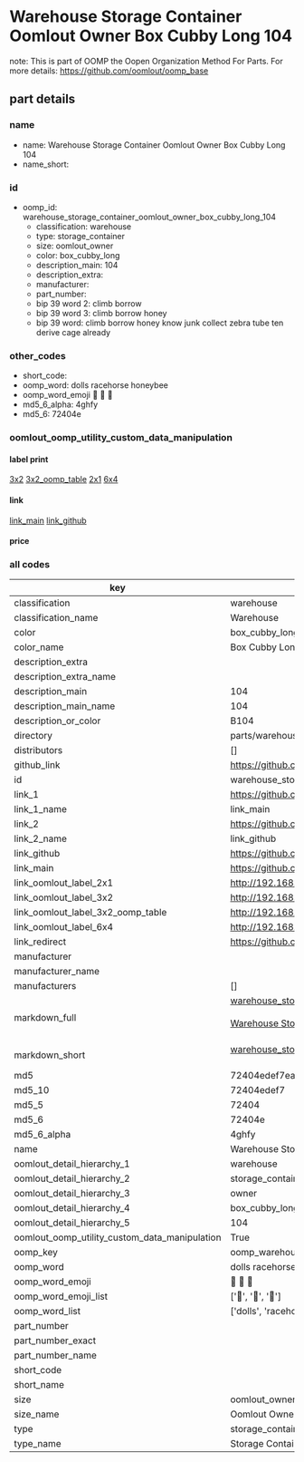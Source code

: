 # Warehouse Storage Container Oomlout Owner Box Cubby Long 104  

note: This is part of OOMP the Oopen Organization Method For Parts. For more details: https://github.com/oomlout/oomp_base

##  part details
  







### name
* name: Warehouse Storage Container Oomlout Owner Box Cubby Long 104
* name_short: 
### id
* oomp_id: warehouse_storage_container_oomlout_owner_box_cubby_long_104
  * classification: warehouse
  * type: storage_container
  * size: oomlout_owner
  * color: box_cubby_long
  * description_main: 104
  * description_extra: 
  * manufacturer: 
  * part_number: 
  * bip 39 word 2: climb borrow
  * bip 39 word 3: climb borrow honey
  * bip 39 word: climb borrow honey know junk collect zebra tube ten derive cage already

### other_codes
* short_code: 
* oomp_word: dolls racehorse honeybee
* oomp_word_emoji :dolls: :racehorse: :honeybee:
* md5_6_alpha: 4ghfy
* md5_6: 72404e






### oomlout_oomp_utility_custom_data_manipulation
#### label print
[3x2](http://192.168.1.245:1112/?label=oomp%204ghfy)
[3x2_oomp_table](http://192.168.1.108:1112/?label=oomp%204ghfy)
[2x1](http://192.168.1.242:1112/?label=oomp%204ghfy)
[6x4](http://192.168.1.55:1112/?label=oomp%204ghfy)    

#### link

[link_main](https://github.com/oomlout/oomlout_oomp_version_1_messy/tree/main/parts/warehouse_storage_container_oomlout_owner_box_cubby_long_104) [link_github](https://github.com/oomlout/oomlout_oomp_version_1_messy/tree/main/parts/warehouse_storage_container_oomlout_owner_box_cubby_long_104)                             

#### price







### all codes 
| key | value |  
| --- | --- |  
| classification | warehouse |  
| classification_name | Warehouse |  
| color | box_cubby_long |  
| color_name | Box Cubby Long |  
| description_extra |  |  
| description_extra_name |  |  
| description_main | 104 |  
| description_main_name | 104 |  
| description_or_color | B104 |  
| directory | parts/warehouse_storage_container_oomlout_owner_box_cubby_long_104 |  
| distributors | [] |  
| github_link | https://github.com/oomlout/oomlout_oomp_part_src/tree/main/parts/warehouse_storage_container_oomlout_owner_box_cubby_long_104 |  
| id | warehouse_storage_container_oomlout_owner_box_cubby_long_104 |  
| link_1 | https://github.com/oomlout/oomlout_oomp_version_1_messy/tree/main/parts/warehouse_storage_container_oomlout_owner_box_cubby_long_104 |  
| link_1_name | link_main |  
| link_2 | https://github.com/oomlout/oomlout_oomp_version_1_messy/tree/main/parts/warehouse_storage_container_oomlout_owner_box_cubby_long_104 |  
| link_2_name | link_github |  
| link_github | https://github.com/oomlout/oomlout_oomp_version_1_messy/tree/main/parts/warehouse_storage_container_oomlout_owner_box_cubby_long_104 |  
| link_main | https://github.com/oomlout/oomlout_oomp_version_1_messy/tree/main/parts/warehouse_storage_container_oomlout_owner_box_cubby_long_104 |  
| link_oomlout_label_2x1 | http://192.168.1.242:1112/?label=oomp%204ghfy |  
| link_oomlout_label_3x2 | http://192.168.1.245:1112/?label=oomp%204ghfy |  
| link_oomlout_label_3x2_oomp_table | http://192.168.1.108:1112/?label=oomp%204ghfy |  
| link_oomlout_label_6x4 | http://192.168.1.55:1112/?label=oomp%204ghfy |  
| link_redirect | https://github.com/oomlout/oomlout_oomp_version_1_messy/tree/main/parts/warehouse_storage_container_oomlout_owner_box_cubby_long_104 |  
| manufacturer |  |  
| manufacturer_name |  |  
| manufacturers | [] |  
| markdown_full | [warehouse_storage_container_oomlout_owner_box_cubby_long_104](none)<br>[](none)<br>[Warehouse Storage Container Oomlout Owner Box Cubby Long 104](none)<br><br> |  
| markdown_short | [warehouse_storage_container_oomlout_owner_box_cubby_long_104](none)<br><br> |  
| md5 | 72404edef7ea1ff0b63ca7beda468158 |  
| md5_10 | 72404edef7 |  
| md5_5 | 72404 |  
| md5_6 | 72404e |  
| md5_6_alpha | 4ghfy |  
| name | Warehouse Storage Container Oomlout Owner Box Cubby Long 104 |  
| oomlout_detail_hierarchy_1 | warehouse |  
| oomlout_detail_hierarchy_2 | storage_container |  
| oomlout_detail_hierarchy_3 | owner |  
| oomlout_detail_hierarchy_4 | box_cubby_long |  
| oomlout_detail_hierarchy_5 | 104 |  
| oomlout_oomp_utility_custom_data_manipulation | True |  
| oomp_key | oomp_warehouse_storage_container_oomlout_owner_box_cubby_long_104 |  
| oomp_word | dolls racehorse honeybee |  
| oomp_word_emoji | :dolls: :racehorse: :honeybee: |  
| oomp_word_emoji_list | [':dolls:', ':racehorse:', ':honeybee:'] |  
| oomp_word_list | ['dolls', 'racehorse', 'honeybee'] |  
| part_number |  |  
| part_number_exact |  |  
| part_number_name |  |  
| short_code |  |  
| short_name |  |  
| size | oomlout_owner |  
| size_name | Oomlout Owner |  
| type | storage_container |  
| type_name | Storage Container |  
